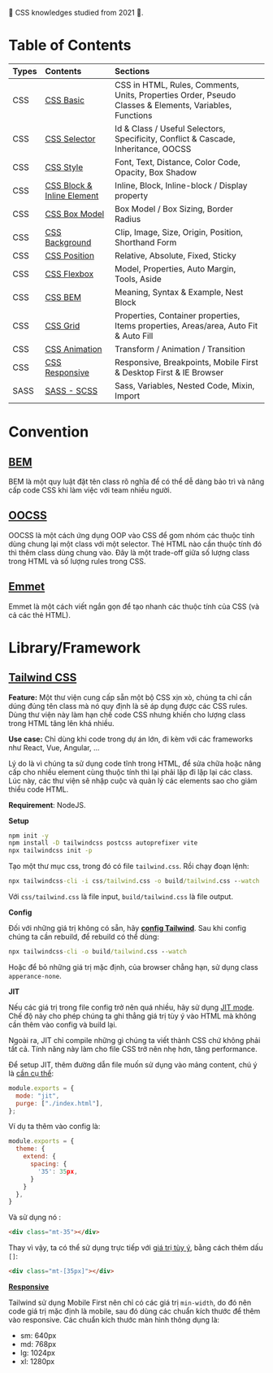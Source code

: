 <link rel='stylesheet' href='../main.css'>

🧡 CSS knowledges studied from 2021 🧡.

# Table of Contents

| Types | Contents                                            | Sections                                                                                               |
| ----- | :-------------------------------------------------- | :----------------------------------------------------------------------------------------------------- |
| CSS   | [CSS Basic](./css.md)                               | CSS in HTML, Rules, Comments, Units, Properties Order, Pseudo Classes & Elements, Variables, Functions |
| CSS   | [CSS Selector](./css_selector.md)                   | Id & Class / Useful Selectors, Specificity, Conflict & Cascade, Inheritance, OOCSS                     |
| CSS   | [CSS Style](./css_style.md)                         | Font, Text, Distance, Color Code, Opacity, Box Shadow                                                  |
| CSS   | [CSS Block & Inline Element](./css_block_inline.md) | Inline, Block, Inline-block / Display property                                                         |
| CSS   | [CSS Box Model](./css_box_model.md)                 | Box Model / Box Sizing, Border Radius                                                                  |
| CSS   | [CSS Background](./css_background.md)               | Clip, Image, Size, Origin, Position, Shorthand Form                                                    |
| CSS   | [CSS Position](./css_position.md)                   | Relative, Absolute, Fixed, Sticky                                                                      |
| CSS   | [CSS Flexbox](./css_flexbox.md)                     | Model, Properties, Auto Margin, Tools, Aside                                                           |
| CSS   | [CSS BEM](./css_BEM.md)                             | Meaning, Syntax & Example, Nest Block                                                                  |
| CSS   | [CSS Grid](./css_grid.md)                           | Properties, Container properties, Items properties, Areas/area, Auto Fit & Auto Fill                   |
| CSS   | [CSS Animation](./css_animation.md)                 | Transform / Animation / Transition                                                                     |
| CSS   | [CSS Responsive](./css_responsive.md)               | Responsive, Breakpoints, Mobile First & Desktop First & IE Browser                                     |
| SASS  | [SASS - SCSS](./sass-scss.md)                       | Sass, Variables, Nested Code, Mixin, Import                                                            |

# Convention

## [BEM](https://9elements.com/bem-cheat-sheet/)

BEM là một quy luật đặt tên class rõ nghĩa để có thể dễ dàng bảo trì và nâng cấp code CSS khi làm việc với team nhiều người.

## [OOCSS](https://www.smashingmagazine.com/2011/12/an-introduction-to-object-oriented-css-oocss/)

OOCSS là một cách ứng dụng OOP vào CSS để gom nhóm các thuộc tính dùng chung lại một class với một selector. Thẻ HTML nào cần thuộc tính đó thì thêm class dùng chung vào. Đây là một trade-off giữa số lượng class trong HTML và số lượng rules trong CSS.

## [Emmet](https://docs.emmet.io/cheat-sheet/)

Emmet là một cách viết ngắn gọn để tạo nhanh các thuộc tính của CSS (và cả các thẻ HTML).

# Library/Framework

## [Tailwind CSS](https://tailwindcss.com/docs/installation)

**Feature:** Một thư viện cung cấp sẵn một bộ CSS xịn xò, chúng ta chỉ cần dúng đúng tên class mà nó quy định là sẽ áp dụng được các CSS rules. Dùng thư viện này làm hạn chế code CSS nhưng khiến cho lượng class trong HTML tăng lên khá nhiều.

**Use case:** Chỉ dùng khi code trong dự án lớn, đi kèm với các frameworks như React, Vue, Angular, ...

Lý do là vì chúng ta sử dụng code tĩnh trong HTML, để sửa chữa hoặc nâng cấp cho nhiều element cùng thuộc tính thì lại phải lặp đi lặp lại các class. Lúc này, các thư viện sẽ nhập cuộc và quản lý các elements sao cho giảm thiểu code HTML.

**Requirement**: NodeJS.

**Setup**

```bat
npm init -y
npm install -D tailwindcss postcss autoprefixer vite
npx tailwindcss init -p
```

Tạo một thư mục css, trong đó có file `tailwind.css`. Rồi chạy đoạn lệnh:

```bat
npx tailwindcss-cli -i css/tailwind.css -o build/tailwind.css --watch
```

Với `css/tailwind.css` là file input, `build/tailwind.css` là file output.

**Config**

Đối với những giá trị không có sẵn, hãy [**config Tailwind**](https://tailwindcss.com/docs/configuration). Sau khi config chúng ta cần rebuild, để rebuild có thể dùng:

```bat
npx tailwindcss-cli -o build/tailwind.css --watch
```

Hoặc để bỏ những giá trị mặc định, của browser chẳng hạn, sử dụng class `apperance-none`.

**JIT**

Nếu các giá trị trong file config trở nên quá nhiều, hãy sử dụng [JIT mode](https://v2.tailwindcss.com/docs/just-in-time-mode). Chế độ này cho phép chúng ta ghi thẳng giá trị tùy ý vào HTML mà không cần thêm vào config và build lại.

Ngoài ra, JIT chỉ compile những gì chúng ta viết thành CSS chứ không phải tất cả. Tính năng này làm cho file CSS trở nên nhẹ hơn, tăng performance.

Để setup JIT, thêm đường dẫn file muốn sử dụng vào mảng content, chú ý là [cần cụ thể](https://tailwindcss.com/docs/content-configuration#pattern-recommendations):

```js
module.exports = {
  mode: "jit",
  purge: ["./index.html"],
};
```

Ví dụ ta thêm vào config là:

```js
module.exports = {
  theme: {
    extend: {
      spacing: {
        '35': 35px,
      }
    }
  },
}
```

Và sử dụng nó :

```html
<div class="mt-35"></div>
```

Thay vì vậy, ta có thể sử dụng trực tiếp với [giá trị tùy ý](https://tailwindcss.com/docs/adding-custom-styles#using-arbitrary-values), bằng cách thêm dấu `[]`:

```html
<div class="mt-[35px]"></div>
```

[**Responsive**](https://tailwindcss.com/docs/responsive-design)

Tailwind sử dụng Mobile First nên chỉ có các giá trị `min-width`, do đó nên code giá trị mặc định là mobile, sau đó dùng các chuẩn kích thước để thêm vào responsive. Các chuẩn kích thước màn hình thông dụng là:

- sm: 640px
- md: 768px
- lg: 1024px
- xl: 1280px
